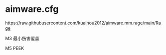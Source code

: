 # aimware.cfg

https://raw.githubusercontent.com/kuaihou2012/aimware.mm.rage/main/Rage

M3 最小伤害覆盖



M5 PEEK


